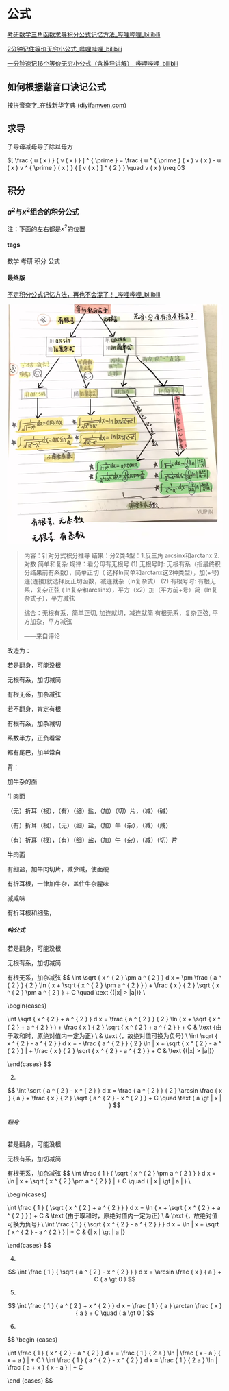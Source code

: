 

# 公式

[考研数学三角函数求导积分公式记忆方法_哔哩哔哩_bilibili](https://www.bilibili.com/video/BV1si4y1R7FG?spm_id_from=333.337.search-card.all.click&vd_source=187217104dfd0bc027cc65f8420627b0)

[2分钟记住等价无穷小公式_哔哩哔哩_bilibili](https://www.bilibili.com/video/BV1wV411y7NR?spm_id_from=333.337.search-card.all.click&vd_source=187217104dfd0bc027cc65f8420627b0)

[一分钟速记16个等价无穷小公式（含推导讲解）_哔哩哔哩_bilibili](https://www.bilibili.com/video/BV1bf4y1y7sT?spm_id_from=333.337.search-card.all.click&vd_source=187217104dfd0bc027cc65f8420627b0)

## 如何根据谐音口诀记公式

[按拼音查字_在线新华字典 (diyifanwen.com)](https://zd.diyifanwen.com/zidian/py/)

## 求导

子导母减母导子除以母方

$[ \frac { u ( x ) } { v ( x ) } ] ^ { \prime } = \frac { u ^ { \prime } ( x ) v ( x ) - u ( x ) v ^ { \prime } ( x ) } { [ v ( x ) ] ^ { 2 } } \quad v ( x ) \neq 0$

## 积分

### $a^2$与$x^2$组合的积分公式

注：下面的左右都是$x^2$的位置

#### tags

数学 考研 积分 公式

#### 最终版

[不定积分公式记忆方法，再也不会混了！\_哔哩哔哩\_bilibili](https://www.bilibili.com/video/BV1LU4y1H7pa/?spm_id_from=333.788.recommend_more_video.3&vd_source=187217104dfd0bc027cc65f8420627b0)

![image-20221001200923821](img/image-20221001200923821.png)

>   内容：针对分式积分推导
>   结果：分2类4型：1.反三角 arcsinx和arctanx    2.对数 简单和复杂
>   规律：看分母有无根号
>   (1) 无根号时: 无根有系（指最终积分结果前有系数），简单正切（ 选择ln简单和arctanx这2种类型），加(+号)连(连接)就选择反正切函数，减连就杂（ln复杂式）
>   (2) 有根号时: 有根无系，复杂正弦 ( ln复杂和arcsinx），平方（x2）加（平方前+号）简（ln复杂式子），平方减弦
>
>   综合：无根有系，简单正切, 加连就切，减连就简
>             有根无系，复杂正弦, 平方加杂，平方减弦
>
>   ——来自评论

改造为：

若是翻身，可能没根

无根有系，加切减简

有根无系，加杂减弦



若不翻身，肯定有根

有根有系，加杂减切

系数半方，正负看常

都有尾巴，加半常自



背：

加牛杂的面

牛肉面

（无）折耳（根），（有）（细）盐，（加）（切）片，（减）（碱）

（有）折耳（根），（无）（细）盐，（加）牛（杂），（减）（咸）



（有）折耳（根），（有）（细）盐，（加）牛（杂），（减）（切）片

牛肉面

有细盐，加牛肉切片，减少碱，使面硬

有折耳根，一律加牛杂，盖住牛杂腥味

减咸味

有折耳根和细盐，

##### 纯公式

若是翻身，可能没根

无根有系，加切减简

有根无系，加杂减弦
$$
\int \sqrt { x ^ { 2 } \pm a ^ { 2 } } d x =  \pm \frac { a ^ { 2 } } { 2 } \ln ( x + \sqrt { x ^ { 2 } \pm a ^ { 2 } } ) + \frac { x } { 2 } \sqrt { x ^ { 2 } \pm a ^ { 2 } } + C \quad \text {(|x| > |a|)} \\

\begin{cases}

\int \sqrt { x ^ { 2 } + a ^ { 2 } } d x =  \frac { a ^ { 2 } } { 2 } \ln ( x + \sqrt { x ^ { 2 } + a ^ { 2 } } ) + \frac { x } { 2 } \sqrt { x ^ { 2 } + a ^ { 2 } } + C & \text {由于取和时，原绝对值内一定为正} \\
 & \text {，故绝对值可换为负号} \\
\int \sqrt { x ^ { 2 } - a ^ { 2 } } d x = - \frac { a ^ { 2 } } { 2 } \ln | x + \sqrt { x ^ { 2 } - a ^ { 2 } } | + \frac { x } { 2 } \sqrt { x ^ { 2 } - a ^ { 2 } } + C & \text {(|x| > |a|)}

\end{cases}
$$

2.
$$
\int \sqrt { a ^ { 2 } - x ^ { 2 } } d x = \frac { a ^ { 2 } } { 2 } \arcsin \frac { x } { a } + \frac { x } { 2 } \sqrt { a ^ { 2 } - x ^ { 2 } } + C \quad \text ( a \gt | x | )
$$

###### 翻身

若是翻身，可能没根

无根有系，加切减简

有根无系，加杂减弦
$$
\int \frac { 1 } { \sqrt { x ^ { 2 } \pm a ^ { 2 } } } d x = \ln | x + \sqrt { x ^ { 2 } \pm a ^ { 2 } } | + C \quad ( | x | \gt | a | ) \\

\begin{cases}

\int \frac { 1 } { \sqrt { x ^ { 2 } + a ^ { 2 } } } d x = \ln ( x + \sqrt { x ^ { 2 } + a ^ { 2 } } ) + C & \text {由于取和时，原绝对值内一定为正} \\
 & \text {，故绝对值可换为负号} \\
\int \frac { 1 } { \sqrt { x ^ { 2 } - a ^ { 2 } } } d x = \ln | x + \sqrt { x ^ { 2 } - a ^ { 2 } } | + C &  {| x | \gt | a |}

\end{cases}
$$

4.
$$
\int \frac { 1 } { \sqrt { a ^ { 2 } - x ^ { 2 } } } d x = \arcsin \frac { x } { a } + C ( a \gt 0 )
$$

5.
$$
\int \frac { 1 } { a ^ { 2 } + x ^ { 2 } } d x = \frac { 1 } { a } \arctan \frac { x } { a } + C \quad ( a \gt 0 )
$$

6.
$$
\begin {cases}

\int \frac { 1 } { x ^ { 2 } - a ^ { 2 } } d x = \frac { 1 } { 2 a } \ln | \frac { x - a } { x + a } | + C \\
\int \frac { 1 } { a ^ { 2 } - x ^ { 2 } } d x = \frac { 1 } { 2 a } \ln | \frac { a + x } { x - a } | + C

\end {cases}
$$



